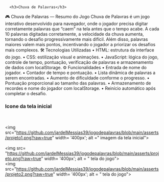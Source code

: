 


  

      <h3>Chuva de Palavras</h3>
  
  🎮 Chuva de Palavras — Resumo do Jogo
Chuva de Palavras é um jogo interativo desenvolvido para navegador, onde o jogador precisa digitar corretamente palavras que “caem” na tela antes que o tempo acabe. A cada 10 palavras digitadas corretamente, a velocidade da chuva aumenta, tornando o desafio progressivamente mais difícil. Além disso, palavras maiores valem mais pontos, incentivando o jogador a priorizar os desafios mais complexos.
🛠 Tecnologias Utilizadas
•	HTML: estrutura da interface do jogo.
•	CSS: estilização visual e animações.
•	JavaScript: lógica do jogo, controle de tempo, pontuação, verificação de palavras e armazenamento de dados com localStorage.
⚙ Funcionalidades
•	Entrada de nome do jogador.
•	Contador de tempo e pontuação.
•	Lista dinâmica de palavras a serem encontradas.
•	Aumento de dificuldade conforme o progresso.
•	Pontuação proporcional ao tamanho das palavras.
•	Armazenamento de recordes e nome do jogador com localStorage.
•	Reinício automático após completar o desafio.
    <h3> Icone da tela inicial</h3>
  <br>
  <br>
  <img src="https://github.com/jardelMessias39/jogodepalavras/blob/main/asserts/projeto1.png?raw=true" width= '400px'; alt =" imagem da tela inicial">
  <br>
  <br>
  <img src= "https://github.com/jardelMessias39/jogodepalavras/blob/main/asserts/projeto.png?raw=true" width= '400px'; alt = " tela do jogo">
  <br>
  <img src="https://github.com/jardelMessias39/jogodepalavras/blob/main/asserts/projeto2.png?raw=true" width= '400px'; alt = " tela do jogo">


